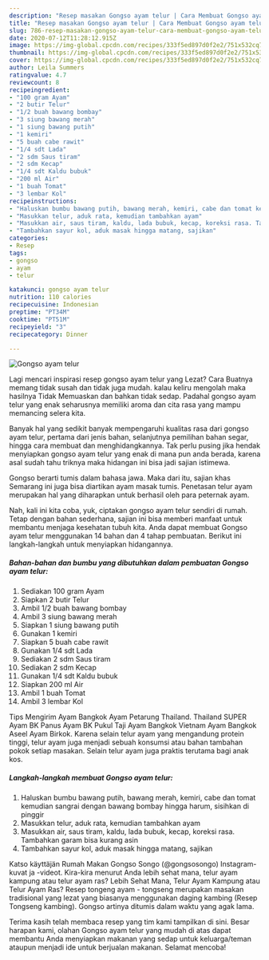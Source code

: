 ```yaml
---
description: "Resep masakan Gongso ayam telur | Cara Membuat Gongso ayam telur Yang Bisa Manjain Lidah"
title: "Resep masakan Gongso ayam telur | Cara Membuat Gongso ayam telur Yang Bisa Manjain Lidah"
slug: 786-resep-masakan-gongso-ayam-telur-cara-membuat-gongso-ayam-telur-yang-bisa-manjain-lidah
date: 2020-07-12T11:28:12.915Z
image: https://img-global.cpcdn.com/recipes/333f5ed897d0f2e2/751x532cq70/gongso-ayam-telur-foto-resep-utama.jpg
thumbnail: https://img-global.cpcdn.com/recipes/333f5ed897d0f2e2/751x532cq70/gongso-ayam-telur-foto-resep-utama.jpg
cover: https://img-global.cpcdn.com/recipes/333f5ed897d0f2e2/751x532cq70/gongso-ayam-telur-foto-resep-utama.jpg
author: Leila Summers
ratingvalue: 4.7
reviewcount: 8
recipeingredient:
- "100 gram Ayam"
- "2 butir Telur"
- "1/2 buah bawang bombay"
- "3 siung bawang merah"
- "1 siung bawang putih"
- "1 kemiri"
- "5 buah cabe rawit"
- "1/4 sdt Lada"
- "2 sdm Saus tiram"
- "2 sdm Kecap"
- "1/4 sdt Kaldu bubuk"
- "200 ml Air"
- "1 buah Tomat"
- "3 lembar Kol"
recipeinstructions:
- "Haluskan bumbu bawang putih, bawang merah, kemiri, cabe dan tomat kemudian sangrai dengan bawang bombay hingga harum, sisihkan di pinggir"
- "Masukkan telur, aduk rata, kemudian tambahkan ayam"
- "Masukkan air, saus tiram, kaldu, lada bubuk, kecap, koreksi rasa. Tambahkan garam bisa kurang asin"
- "Tambahkan sayur kol, aduk masak hingga matang, sajikan"
categories:
- Resep
tags:
- gongso
- ayam
- telur

katakunci: gongso ayam telur 
nutrition: 110 calories
recipecuisine: Indonesian
preptime: "PT34M"
cooktime: "PT51M"
recipeyield: "3"
recipecategory: Dinner

---
```



![Gongso ayam telur](https://img-global.cpcdn.com/recipes/333f5ed897d0f2e2/751x532cq70/gongso-ayam-telur-foto-resep-utama.jpg)

Lagi mencari inspirasi resep gongso ayam telur yang Lezat? Cara Buatnya memang tidak susah dan tidak juga mudah. kalau keliru mengolah maka hasilnya Tidak Memuaskan dan bahkan tidak sedap. Padahal gongso ayam telur yang enak seharusnya memiliki aroma dan cita rasa yang mampu memancing selera kita.

Banyak hal yang sedikit banyak mempengaruhi kualitas rasa dari gongso ayam telur, pertama dari jenis bahan, selanjutnya pemilihan bahan segar, hingga cara membuat dan menghidangkannya. Tak perlu pusing jika hendak menyiapkan gongso ayam telur yang enak di mana pun anda berada, karena asal sudah tahu triknya maka hidangan ini bisa jadi sajian istimewa.

Gongso berarti tumis dalam bahasa jawa. Maka dari itu, sajian khas Semarang ini juga bisa diartikan ayam masak tumis. Penetasan telur ayam merupakan hal yang diharapkan untuk berhasil oleh para peternak ayam.


Nah, kali ini kita coba, yuk, ciptakan gongso ayam telur sendiri di rumah. Tetap dengan bahan sederhana, sajian ini bisa memberi manfaat untuk membantu menjaga kesehatan tubuh kita. Anda dapat membuat Gongso ayam telur menggunakan 14 bahan dan 4 tahap pembuatan. Berikut ini langkah-langkah untuk menyiapkan hidangannya.

<!--inarticleads1-->

##### Bahan-bahan dan bumbu yang dibutuhkan dalam pembuatan Gongso ayam telur:

1. Sediakan 100 gram Ayam
1. Siapkan 2 butir Telur
1. Ambil 1/2 buah bawang bombay
1. Ambil 3 siung bawang merah
1. Siapkan 1 siung bawang putih
1. Gunakan 1 kemiri
1. Siapkan 5 buah cabe rawit
1. Gunakan 1/4 sdt Lada
1. Sediakan 2 sdm Saus tiram
1. Sediakan 2 sdm Kecap
1. Gunakan 1/4 sdt Kaldu bubuk
1. Siapkan 200 ml Air
1. Ambil 1 buah Tomat
1. Ambil 3 lembar Kol


Tips Mengirim Ayam Bangkok Ayam Petarung Thailand. Thailand SUPER Ayam BK Panus Ayam BK Pukul Taji Ayam Bangkok Vietnam Ayam Bangkok Aseel Ayam Birkok. Karena selain telur ayam yang mengandung protein tinggi, telur ayam juga menjadi sebuah konsumsi atau bahan tambahan pokok setiap masakan. Selain telur ayam juga praktis terutama bagi anak kos. 

<!--inarticleads2-->

##### Langkah-langkah membuat Gongso ayam telur:

1. Haluskan bumbu bawang putih, bawang merah, kemiri, cabe dan tomat kemudian sangrai dengan bawang bombay hingga harum, sisihkan di pinggir
1. Masukkan telur, aduk rata, kemudian tambahkan ayam
1. Masukkan air, saus tiram, kaldu, lada bubuk, kecap, koreksi rasa. Tambahkan garam bisa kurang asin
1. Tambahkan sayur kol, aduk masak hingga matang, sajikan


Katso käyttäjän Rumah Makan Gongso Songo (@gongsosongo) Instagram-kuvat ja -videot. Kira-kira menurut Anda lebih sehat mana, telur ayam kampung atau telur ayam ras? Lebih Sehat Mana, Telur Ayam Kampung atau Telur Ayam Ras? Resep tongeng ayam - tongseng merupakan masakan tradisional yang lezat yang biasanya menggunakan daging kambing (Resep Tongseng kambing). Gongso artinya ditumis dalam waktu yang agak lama. 

Terima kasih telah membaca resep yang tim kami tampilkan di sini. Besar harapan kami, olahan Gongso ayam telur yang mudah di atas dapat membantu Anda menyiapkan makanan yang sedap untuk keluarga/teman ataupun menjadi ide untuk berjualan makanan. Selamat mencoba!
